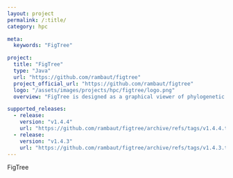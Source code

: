 ```yaml
---
layout: project
permalink: /:title/
category: hpc

meta:
  keywords: "FigTree"

project:
  title: "FigTree"
  type: "Java"
  url: "https://github.com/rambaut/figtree"
  project_official_url: "https://github.com/rambaut/figtree"
  logo: "/assets/images/projects/hpc/figtree/logo.png"
  overview: "FigTree is designed as a graphical viewer of phylogenetic trees and as a program for producing publication-ready figures. As with most of my programs, it was written for my own needs so may not be as polished and feature-complete as a commercial program. In particular it is designed to display summarized and annotated trees produced by BEAST."

supported_releases:
  - release:
    version: "v1.4.4"
    url: "https://github.com/rambaut/figtree/archive/refs/tags/v1.4.4.tar.gz"
  - release:
    version: "v1.4.3"
    url: "https://github.com/rambaut/figtree/archive/refs/tags/v1.4.3.tar.gz"
---
```


<p>FigTree</p>
